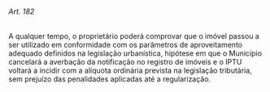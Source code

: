 
###### Art. 182
A qualquer tempo, o proprietário poderá comprovar que o imóvel passou a ser utilizado em conformidade com os parâmetros de aproveitamento adequado definidos na legislação urbanística, hipótese em que o Município cancelará a averbação da notificação no registro de imóveis e o IPTU voltará a incidir com a alíquota ordinária prevista na legislação tributária, sem prejuízo das penalidades aplicadas até a regularização.
